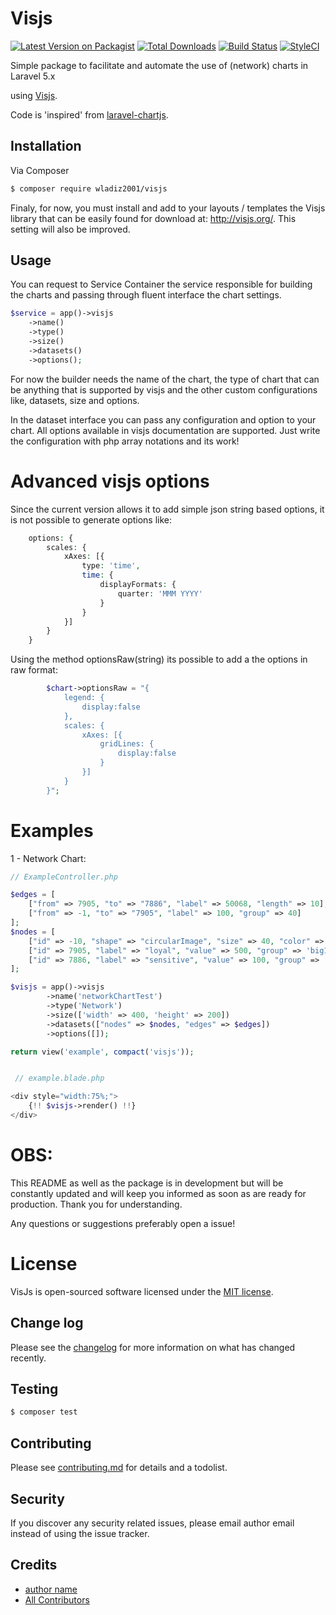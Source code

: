 # Visjs

[![Latest Version on Packagist][ico-version]][link-packagist]
[![Total Downloads][ico-downloads]][link-downloads]
[![Build Status][ico-travis]][link-travis]
[![StyleCI][ico-styleci]][link-styleci]

Simple package to facilitate and automate the use of (network) charts in Laravel 5.x

using [Visjs](http://visjs.org/).

Code is 'inspired' from [laravel-chartjs](https://github.com/pjeutr/laravelvisj).


## Installation

Via Composer

``` bash
$ composer require wladiz2001/visjs
```

Finaly, for now, you must install and add to your layouts / templates the Visjs library that can be easily
found for download at: http://visjs.org/. This setting will also be improved.


## Usage

You can request to Service Container the service responsible for building the charts
and passing through fluent interface the chart settings.

```php
$service = app()->visjs
    ->name()
    ->type()
    ->size()
    ->datasets()
    ->options();
```

For now the builder needs the name of the chart, the type of chart that can be anything that is supported by visjs and the other custom configurations like, datasets, size and options.

In the dataset interface you can pass any configuration and option to your chart.
All options available in visjs documentation are supported.
Just write the configuration with php array notations and its work!


# Advanced visjs options

Since the current version allows it to add simple json string based options, it is not possible to generate options like:

```php
    options: {
        scales: {
            xAxes: [{
                type: 'time',
                time: {
                    displayFormats: {
                        quarter: 'MMM YYYY'
                    }
                }
            }]
        }
    }
```

Using the method optionsRaw(string) its possible to add a the options in raw format:

```php
        $chart->optionsRaw = "{
            legend: {
                display:false
            },
            scales: {
                xAxes: [{
                    gridLines: {
                        display:false
                    }  
                }]
            }
        }";
```

# Examples

1 - Network Chart:
```php
// ExampleController.php

$edges = [
    ["from" => 7905, "to" => "7886", "label" => 50068, "length" => 10],
    ["from" => -1, "to" => "7905", "label" => 100, "group" => 40]
];
$nodes = [
	["id" => -10, "shape" => "circularImage", "size" => 40, "color" => '#999', "borderWidth" => 1],
	["id" => 7905, "label" => "loyal", "value" => 500, "group" => 'big1'],
	["id" => 7886, "label" => "sensitive", "value" => 100, "group" => 'big2']
];

$visjs = app()->visjs
        ->name('networkChartTest')
        ->type('Network')
        ->size(['width' => 400, 'height' => 200])
        ->datasets(["nodes" => $nodes, "edges" => $edges])
        ->options([]);

return view('example', compact('visjs'));


 // example.blade.php

<div style="width:75%;">
    {!! $visjs->render() !!}
</div>
```

# OBS:

This README as well as the package is in development but will be constantly updated and will keep you informed as soon as
are ready for production. Thank you for understanding.

Any questions or suggestions preferably open a issue!

# License
VisJs is open-sourced software licensed under the [MIT license](http://opensource.org/licenses/MIT).

## Change log

Please see the [changelog](changelog.md) for more information on what has changed recently.

## Testing

``` bash
$ composer test
```

## Contributing

Please see [contributing.md](contributing.md) for details and a todolist.

## Security

If you discover any security related issues, please email author email instead of using the issue tracker.

## Credits

- [author name][link-author]
- [All Contributors][link-contributors]



[ico-version]: https://img.shields.io/packagist/v/wladiz2001/visjs.svg?style=flat-square
[ico-downloads]: https://img.shields.io/packagist/dt/wladiz2001/visjs.svg?style=flat-square
[ico-travis]: https://img.shields.io/travis/wladiz2001/visjs/master.svg?style=flat-square
[ico-styleci]: https://styleci.io/repos/12345678/shield

[link-packagist]: https://packagist.org/packages/wladiz2001/visjs
[link-downloads]: https://packagist.org/packages/wladiz2001/visjs
[link-travis]: https://travis-ci.org/wladiz2001/visjs
[link-styleci]: https://styleci.io/repos/12345678
[link-author]: https://github.com/wladiz2001
[link-contributors]: ../../contributors
